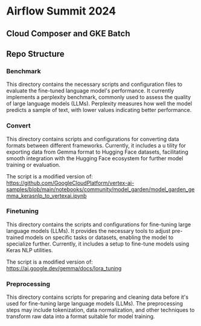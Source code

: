 # Airflow Summit 2024
## Cloud Composer and GKE Batch

## Repo Structure
### Benchmark
This directory contains the necessary scripts and configuration 
files to evaluate the fine-tuned language model's performance. 
It currently implements a perplexity benchmark, commonly used to 
assess the quality of large language models (LLMs). 
Perplexity measures how well the model predicts a sample of text, 
with lower values indicating better performance.

### Convert
This directory contains scripts and configurations for converting data 
formats between different frameworks. Currently, it includes a u
tility for exporting data from Gemma format to Hugging Face datasets,
facilitating smooth integration with the Hugging Face ecosystem for 
further model training or evaluation.

The script is a modified version of: https://github.com/GoogleCloudPlatform/vertex-ai-samples/blob/main/notebooks/community/model_garden/model_garden_gemma_kerasnlp_to_vertexai.ipynb

### Finetuning
This directory contains the scripts and configurations for fine-tuning 
large language models (LLMs). It provides the necessary tools to 
adjust pre-trained models on specific tasks or datasets, enabling 
the model to specialize further. Currently, it includes a setup to 
fine-tune models using Keras NLP utilities.

The script is a modified version of: https://ai.google.dev/gemma/docs/lora_tuning

### Preprocessing
This directory contains scripts for preparing and cleaning data 
before it's used for fine-tuning large language models (LLMs). 
The preprocessing steps may include tokenization, data normalization, 
and other techniques to transform raw data into a format suitable for 
model training.

